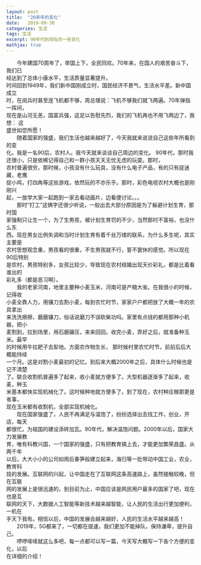 ```yaml
---
layout: post
title:  "20来年的变化"
date:   2019-09-30 
categories: 生活
tags: 生活
excerpt: 90年代到现在的一些变化
mathjax: true
---
```

 &#8195;&#8195;今年建国70周年了，举国上下，全民同欢。70年来，在国人的艰苦奋斗下，我们已  
经达到了总体小康水平，生活质量显著提升。  
时间回到1949年，我们新中国刚成立时，国民经济不景气，生活水平差。新中国成立  
时，在阅兵时甚至连飞机都不够，周总理说：飞机不够我们就飞两遍。70年弹指一挥间，  
现在是山河无恙，国富兵强，这足以告慰先烈，我们的飞机再也不用飞两边了，我想： 这  
盛世如您所愿！  
 &#8195;&#8195;随着国家的强盛，我们生活也越来越好了，今天我就来说说自己这些年所看到的变  
化。我是一名90后，农村人。我今天就来谈谈自己周边的变化。
90年代，那时我还很小，只是依稀记得自己和一群小孩天天无忧无虑的玩耍。那时，  
农村普遍很穷，那时候，小孩没有什么玩具，没有什么电子产品，有的只有捉迷藏，老鹰  
捉小鸡，打四角等这些游戏，依然玩的不亦乐乎。那时，彩色电视农村大概也是刚刚兴  
起，一放学大家一起跑到一家去看动画片，边看便讨论。。。  
 &#8195;&#8195;那时“打工”这俩字还很少听说，一般出去大部分原因是为了躲避计划生育，那时国  
家强制只让生一个，为了生男孩，被计划生育罚的不少，当然那时不富裕，也没什么东  
西。现在男女比例失调和当时计划生育有着千丝万缕的联系，为什么多生呢，其实主要是  
农村思想观念重，男孩看的很重，不生男孩就不行，誓不罢休的感觉。所以现在90后特别  
是农村，男孩特别多，女孩比较少，导致现在农村结婚出现天价彩礼，都是比着看谁出的  
彩礼多（都是恶习啊）。  
 &#8195;&#8195;我的老家河南，地里主要种小麦玉米，河南可是产粮大省。在我很小的时候，记得收  
小麦全靠人力，用镰刀去割小麦，每到农忙时节，家家户户都把放了大概一年的农具拿出  
来洗洗擦擦，磨磨镰刀，俗话说磨刀不误砍柴功吗。家里有点钱的都用那种小机器，把小  
麦割到，拉到场里，用石磨碾压，来来回回。收完小麦，弄好之后，就准备种玉米。最早  
的时候用牛拉耙子去犁地。方面农作物生长， 那时候村里农忙时节，前前后后大概能持续  
一个月。这是对割小麦最初的记忆。到后来大概2000年之后，具体什么时候也是记不清楚  
了。联合收割机普遍多了起来，收小麦就方便多了。大型机器逐渐多了起来，收麦，种玉  
米基本都快实现机械化了。这时候种地就方便多了。到了现在，农村种庄稼那更是省事，  
现在玉米都有收割机，全部实现机械化。  
 &#8195;&#8195;现在国家强盛了，人民不再满足与温饱了，纷纷选择出去找工作，创业，开店，每天  
都很忙。为祖国的建设添砖加瓦。90年代，解决温饱问题。2000年以后，国家大力发展教  
育，唯有科教兴国，一个国家的强盛，只有把教育搞上去，才能更加繁荣昌盛。从两千年  
以后，大大小小的公司如雨后春笋般建立起来，海归等一批带动中国工业，农业，教育科  
技的发展。互联网的兴起，让中国走在了互联网这条高速路上，虽然接触较晚，但在互联  
网的发展上是很迅速的，到目前为止，中国应该是网民用户最多的国家了吧，现在也是互  
联网的天下，大数据人工智能等新技术越来越智能，让人民的生活出行更加便利，一机在  
手天下我有。相信以后，中国的发展会越来越好，人民的生活水平越来越高！  
 &#8195;&#8195;2019年，5G都来了，一切都在提速，我们更加不能掉队，保持谦卑，提升自己。  
 &#8195;&#8195;啰啰嗦嗦就这么多吧，每一点都可以写一篇，今天写大概写一下各个方便的变化，以后  
在详细的介绍！

